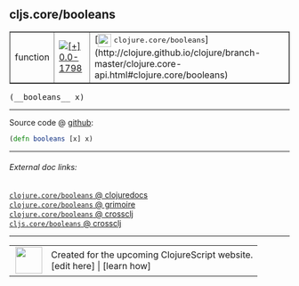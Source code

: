 ## cljs.core/booleans



 <table border="1">
<tr>
<td>function</td>
<td><a href="https://github.com/cljsinfo/cljs-api-docs/tree/0.0-1798"><img valign="middle" alt="[+] 0.0-1798" title="Added in 0.0-1798" src="https://img.shields.io/badge/+-0.0--1798-lightgrey.svg"></a> </td>
<td>
[<img height="24px" valign="middle" src="http://i.imgur.com/1GjPKvB.png"> <samp>clojure.core/booleans</samp>](http://clojure.github.io/clojure/branch-master/clojure.core-api.html#clojure.core/booleans)
</td>
</tr>
</table>


 <samp>
(__booleans__ x)<br>
</samp>

---







Source code @ [github](https://github.com/clojure/clojurescript/blob/r3119/src/cljs/cljs/core.cljs#L2318):

```clj
(defn booleans [x] x)
```

<!--
Repo - tag - source tree - lines:

 <pre>
clojurescript @ r3119
└── src
    └── cljs
        └── cljs
            └── <ins>[core.cljs:2318](https://github.com/clojure/clojurescript/blob/r3119/src/cljs/cljs/core.cljs#L2318)</ins>
</pre>

-->

---



###### External doc links:

[`clojure.core/booleans` @ clojuredocs](http://clojuredocs.org/clojure.core/booleans)<br>
[`clojure.core/booleans` @ grimoire](http://conj.io/store/v1/org.clojure/clojure/1.7.0-beta3/clj/clojure.core/booleans/)<br>
[`clojure.core/booleans` @ crossclj](http://crossclj.info/fun/clojure.core/booleans.html)<br>
[`cljs.core/booleans` @ crossclj](http://crossclj.info/fun/cljs.core.cljs/booleans.html)<br>

---

 <table>
<tr><td>
<img valign="middle" align="right" width="48px" src="http://i.imgur.com/Hi20huC.png">
</td><td>
Created for the upcoming ClojureScript website.<br>
[edit here] | [learn how]
</td></tr></table>

[edit here]:https://github.com/cljsinfo/cljs-api-docs/blob/master/cljsdoc/cljs.core/booleans.cljsdoc
[learn how]:https://github.com/cljsinfo/cljs-api-docs/wiki/cljsdoc-files

<!--

This information was too distracting to show to readers, but I'll leave it
commented here since it is helpful to:

- pretty-print the data used to generate this document
- and show how to retrieve that data



The API data for this symbol:

```clj
{:ns "cljs.core",
 :name "booleans",
 :signature ["[x]"],
 :history [["+" "0.0-1798"]],
 :type "function",
 :full-name-encode "cljs.core/booleans",
 :source {:code "(defn booleans [x] x)",
          :title "Source code",
          :repo "clojurescript",
          :tag "r3119",
          :filename "src/cljs/cljs/core.cljs",
          :lines [2318]},
 :full-name "cljs.core/booleans",
 :clj-symbol "clojure.core/booleans"}

```

Retrieve the API data for this symbol:

```clj
;; from Clojure REPL
(require '[clojure.edn :as edn])
(-> (slurp "https://raw.githubusercontent.com/cljsinfo/cljs-api-docs/catalog/cljs-api.edn")
    (edn/read-string)
    (get-in [:symbols "cljs.core/booleans"]))
```

-->
